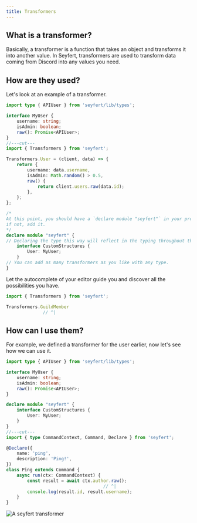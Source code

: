 ```yaml
---
title: Transformers
---
```


## What is a transformer?

Basically, a transformer is a function that takes an object and transforms it into another value. In Seyfert, transformers are used to transform data coming from Discord into any values you need.

## How are they used?

Let's look at an example of a transformer.

```ts twoslash
import type { APIUser } from 'seyfert/lib/types';

interface MyUser {
    username: string;
    isAdmin: boolean;
    raw(): Promise<APIUser>;
}
//---cut---
import { Transformers } from 'seyfert';

Transformers.User = (client, data) => {
    return {
        username: data.username,
        isAdmin: Math.random() > 0.5,
        raw() {
            return client.users.raw(data.id);
        },
    };
};

/*
At this point, you should have a `declare module "seyfert"` in your project, 
if not, add it.
*/
declare module "seyfert" {
// Declaring the type this way will reflect in the typing throughout the entire project.
    interface CustomStructures {
        User: MyUser;
    }
// You can add as many transformers as you like with any type.
}
```

Let the autocomplete of your editor guide you and discover all the possibilities you have.
```ts twoslash
import { Transformers } from 'seyfert';

Transformers.GuildMember
              // ^|
```

## How can I use them?

For example, we defined a transformer for the user earlier, now let's see how we can use it.
```ts twoslash
import type { APIUser } from 'seyfert/lib/types';

interface MyUser {
    username: string;
    isAdmin: boolean;
    raw(): Promise<APIUser>;
}

declare module "seyfert" {
    interface CustomStructures {
        User: MyUser;
    }
}
//---cut---
import { type CommandContext, Command, Declare } from 'seyfert';

@Declare({
    name: 'ping',
    description: 'Ping!',
})
class Ping extends Command {
    async run(ctx: CommandContext) {
        const result = await ctx.author.raw();
                                     // ^|
        console.log(result.id, result.username);
    }
}
```

![A seyfert transformer](../../../../public/transformers.gif)